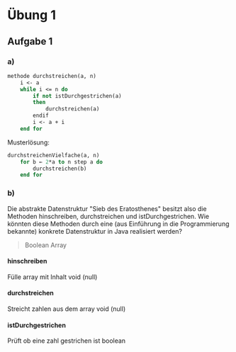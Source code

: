 # Übung 1

## Aufgabe 1

### a)

```pascal
methode durchstreichen(a, n)
    i <- a
    while i <= n do
        if not istDurchgestrichen(a)
        then
            durchstreichen(a)
        endif
        i <- a + i
    end for
```

Musterlösung:

```pascal
durchstreichenVielfache(a, n)
    for b ← 2*a to n step a do
        durchstreichen(b)
    end for
```

### b)

Die abstrakte Datenstruktur "Sieb des Eratosthenes" besitzt also die Methoden
hinschreiben, durchstreichen und istDurchgestrichen. Wie könnten
diese Methoden durch eine (aus Einführung in die Programmierung bekannte)
konkrete Datenstruktur in Java realisiert werden?

> Boolean Array

#### hinschreiben

Fülle array mit Inhalt
void (null)

#### durchstreichen

Streicht zahlen aus dem array
void (null)

#### istDurchgestrichen

Prüft ob eine zahl gestrichen ist
boolean

